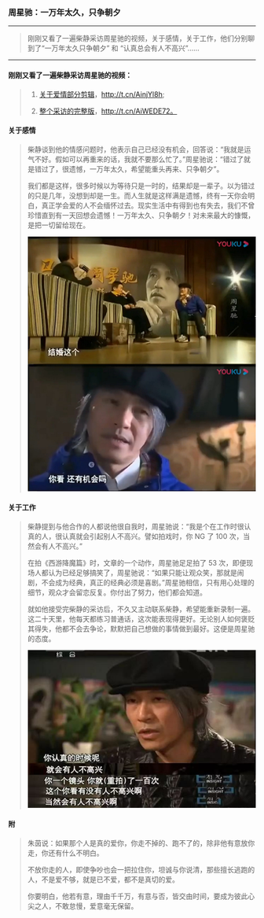 ### 周星驰：一万年太久，只争朝夕

---
> 刚刚又看了一遍柴静采访周星驰的视频，关于感情，关于工作，他们分别聊到了“一万年太久只争朝夕” 和 “认真总会有人不高兴”……
---

#### 刚刚又看了一遍柴静采访周星驰的视频：
> 1. [关于爱情部分剪辑](http://t.cn/AinjYl8h)，http://t.cn/AinjYl8h;
>
> 2. [整个采访的完整版](http://t.cn/AiWEDE72)，http://t.cn/AiWEDE72。

#### 关于感情
> 柴静谈到他的情感问题时，他表示自己已经没有机会，回答说：“我就是运气不好。假如可以再重来的话，我就不要那么忙了。”周星驰说：“错过了就是错过了，很遗憾，一万年太久，希望能重头再来、只争朝夕”。
>
> 我们都是这样，很多时候以为等待只是一时的，结果却是一辈子。以为错过的只是几年，没想到却是一生。而人生就是这样满是遗憾，终有一天你会明白，真正学会爱的人不会缅怀过去。现实生活中有得到也有失去，我们不曾珍惜直到有一天回想会遗憾！一万年太久、只争朝夕！对未来最大的慷慨，是把一切留给现在。
>
> ![关于感情](/配图/016/016-001.jpg)


#### 关于工作
> 柴静提到与他合作的人都说他很自我时，周星驰说：“我是个在工作时很认真的人，很认真就会引起别人不高兴。譬如拍戏时，你 NG 了 100 次，当然会有人不高兴。”
>
> 在拍《西游降魔篇》时，文章的一个动作，周星驰足足拍了 53 次，即便现场人都认为已经足够搞笑了，周星驰说：“如果只能让观众笑，那就是闹剧，不会成为经典，真正的经典必须是喜剧。”周星驰相信，只有用心处理的细节，观众才会留恋反复。你付出了努力，他们都会知道。
>
> 就如他接受完柴静的采访后，不久又主动联系柴静，希望能重新录制一遍。这二十天里，他每天都练习普通话，这次能表现得更好。无论别人如何褒贬其得失，他都不会去争论，默默把自己想做的事情做到最好。这便是周星驰的态度。
>
> ![关于工作](/配图/016/016-002.jpg)

#### 附
> 朱茵说：如果那个人是真的爱你，你走不掉的、跑不了的，除非他有意放你走，你还有什么不明白。
>
> 不放你走的人，即使争吵也会一把拉住你，坦诚与你说清，那些擅长逃跑的人，不是爱不够，就是已不爱，都不是真切的爱。
>
> 你要明白，他若有意，理由千千万，有意与否，皆交由时间，要成为彼此心尖之人，不敢怠慢，爱意毫无保留。
